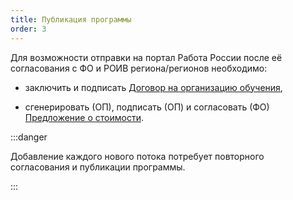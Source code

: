 ```yaml
---
title: Публикация программы
order: 3
---
```


Для возможности отправки на портал Работа России после её согласования с ФО и РОИВ региона/регионов необходимо:

-  заключить и подписать [Договор на организацию обучения](./../spravochniki/README-2/_index),

-  сгенерировать (ОП), подписать (ОП) и согласовать (ФО) [Предложение о стоимости](./../spravochniki/predlozhenie-o-stoimosti).

:::danger 

Добавление каждого нового потока потребует повторного согласования и публикации программы.

:::